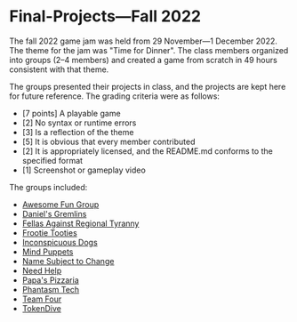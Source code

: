 # Final-Projects—Fall 2022

The fall 2022 game jam was held from 29 November—1 December 2022. The theme for the jam was "Time for Dinner". The class members organized into groups (2–4 members) and created a game from scratch in 49 hours consistent with that theme.

The groups presented their projects in class, and the projects are kept here for future reference. The grading criteria were as follows:
 * [7 points] A playable game
 * [2] No syntax or runtime errors
 * [3] Is a reflection of the theme
 * [5] It is obvious that every member contributed
 * [2] It is appropriately licensed, and the README.md conforms to the specified format
 * [1] Screenshot or gameplay video

The groups included:
 * [Awesome Fun Group](https://github.com/BL-MSCH-C220/Final-Projects/F22/Awesome-Fun-Group)
 * [Daniel's Gremlins](https://github.com/BL-MSCH-C220/Final-Projects/F22/Daniels-Gremlins)
 * [Fellas Against Regional Tyranny](https://github.com/BL-MSCH-C220/Final-Projects/F22/Fellas-Against-Regional-Tyranny)
 * [Frootie Tooties](https://github.com/BL-MSCH-C220/Final-Projects/F22/Frootie-Tooties)
 * [Inconspicuous Dogs](https://github.com/BL-MSCH-C220/Final-Projects/F22/Inconspicuous-Dogs)
 * [Mind Puppets](https://github.com/BL-MSCH-C220/Final-Projects/F22/Mind-Puppets)
 * [Name Subject to Change](https://github.com/BL-MSCH-C220/Final-Projects/F22/Name-Subject-to-Change)
 * [Need Help](https://github.com/BL-MSCH-C220/Final-Projects/F22/Need-Help)
 * [Papa's Pizzaria](https://github.com/BL-MSCH-C220/Final-Projects/F22/Papas-Pizzaria)
 * [Phantasm Tech](https://github.com/BL-MSCH-C220/Final-Projects/F22/Phantasm-Tech)
 * [Team Four](https://github.com/BL-MSCH-C220/Final-Projects/F22/Team-Four)
 * [TokenDive](https://github.com/BL-MSCH-C220/Final-Projects/F22/TokenDive)
